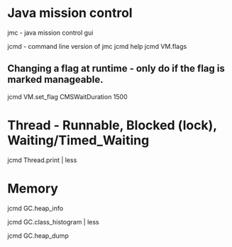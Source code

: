 # Java mission control
jmc - java mission control gui


jcmd - command line version of jmc
jcmd <pid> help
jcmd <pid> VM.flags

## Changing a flag at runtime - only do if the flag is marked manageable.
jcmd <pid> VM.set_flag CMSWaitDuration 1500

# Thread - Runnable, Blocked (lock), Waiting/Timed_Waiting
jcmd <pid> Thread.print | less

# Memory
jcmd <pid> GC.heap_info

jcmd <pid> GC.class_histogram | less

jcmd <pid> GC.heap_dump 

